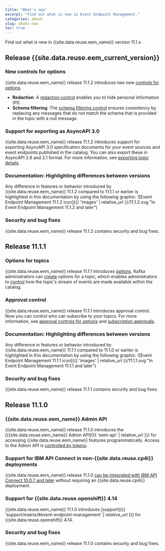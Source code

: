 ```yaml
---
title: "What's new"
excerpt: "Find out what is new in Event Endpoint Management."
categories: about
slug: whats-new
toc: true
---
```


Find out what is new in {{site.data.reuse.eem_name}} version 11.1.x.

## Release {{site.data.reuse.eem_current_version}}

### New controls for options
{{site.data.reuse.eem_name}} release 11.1.2 introduces two new [controls for options](../../describe/option-controls).
  * **Redaction**: A [redaction control](../../describe/option-controls#redaction) enables you to hide personal information (PI).
  * **Schema filtering**: The [schema filtering control](../../describe/option-controls#schema-filter) ensures consistency by replacing any messages that do not match the schema that is provided in the topic with a null message.

### Support for exporting as AsyncAPI 3.0

{{site.data.reuse.eem_name}} release 11.1.2 introduces support for exporting AsyncAPI 3.0 specification documents for your event sources and event endpoints published in the catalog. You can also export these in AsyncAPI 2.6 and 2.1 format. For more information, see [exporting topic details](../../consume-subscribe/discovering-topics#exporting-topic-details).

### Documentation: Highlighting differences between versions

Any difference in features or behavior introduced by {{site.data.reuse.eem_name}} 11.1.2 compared to 11.1.1 or earlier is highlighted in this documentation by using the following graphic: ![Event Endpoint Management 11.1.2 icon]({{ 'images' | relative_url }}/11.1.2.svg "In Event Endpoint Management 11.1.2 and later")

### Security and bug fixes

{{site.data.reuse.eem_name}} release 11.1.2 contains security and bug fixes.

## Release 11.1.1

### Options for topics

{{site.data.reuse.eem_name}} release 11.1.1 introduces [options](../../about/key-concepts#option). Kafka administrators can [create](../../describe/managing-topics#create_option) options for a topic, which enables administrators to [control](../../describe/adding-topics/) how the topic's stream of events are made available within the catalog.

### Approval control

{{site.data.reuse.eem_name}} release 11.1.1 introduces approval control. Now you can control who can subscribe to your topics. For more information, see [approval controls for options](../../describe/option-controls#approval-controls) and [subscription approvals](../../consume-subscribe/approval-requests).

### Documentation: Highlighting differences between versions

Any difference in features or behavior introduced by {{site.data.reuse.eem_name}} 11.1.1 compared to 11.1.0 or earlier is highlighted in this documentation by using the following graphic: ![Event Endpoint Management 11.1.1 icon]({{ 'images' | relative_url }}/11.1.1.svg "In Event Endpoint Management 11.1.1 and later")

### Security and bug fixes

{{site.data.reuse.eem_name}} release 11.1.1 contains security and bug fixes.

## Release 11.1.0


### {{site.data.reuse.eem_name}} Admin API

{{site.data.reuse.eem_name}} release 11.1.0 introduces the [{{site.data.reuse.eem_name}} Admin API]({{ 'eem-api' | relative_url }}) for accessing {{site.data.reuse.eem_name}} features programmatically. Access to the Admin API is [controlled by tokens](../../security/api-tokens).

### Support for IBM API Connect in non-{{site.data.reuse.cp4i}} deployments

{{site.data.reuse.eem_name}} release 11.1.0 [can be integrated with IBM API Connect 10.0.7 and later](../../integrating-with-apic/overview) without requiring an {{site.data.reuse.cp4i}} deployment.

### Support for {{site.data.reuse.openshift}} 4.14

{{site.data.reuse.eem_name}} 11.1.0 introduces [support]({{ 'support/matrix/#event-endpoint-management' | relative_url }}) for {{site.data.reuse.openshift}} 4.14.

### Security and bug fixes

{{site.data.reuse.eem_name}} release 11.1.0 contains security and bug fixes.

